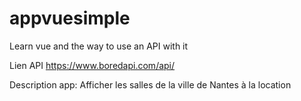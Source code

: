 # appvuesimple
Learn vue and the way to use an API with it

Lien API 
https://www.boredapi.com/api/


Description app:
Afficher les salles de la ville de Nantes à la location
